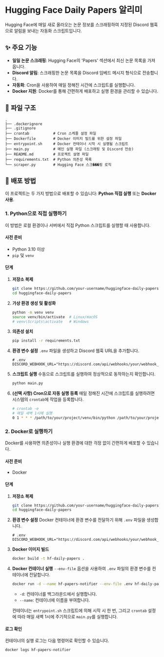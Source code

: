 # Hugging Face Daily Papers 알리미

Hugging Face에 매일 새로 올라오는 논문 정보를 스크래핑하여 지정된 Discord 웹훅으로 알림을 보내는 자동화 스크립트입니다.

## ✨ 주요 기능

- **일일 논문 스크래핑**: Hugging Face의 'Papers' 섹션에서 최신 논문 목록을 가져옵니다.
- **Discord 알림**: 스크래핑한 논문 목록을 Discord 임베드 메시지 형식으로 전송합니다.
- **자동화**: Cron을 사용하여 매일 정해진 시간에 스크립트를 실행합니다.
- **Docker 지원**: Docker를 통해 간편하게 배포하고 실행 환경을 관리할 수 있습니다.

## 📂 파일 구조

```
.
├── .dockerignore
├── .gitignore
├── crontab           # Cron 스케줄 설정 파일
├── Dockerfile        # Docker 이미지 빌드를 위한 설정 파일
├── entrypoint.sh     # Docker 컨테이너 시작 시 실행될 스크립트
├── main.py           # 메인 실행 파일 (스크래핑 및 Discord 전송)
├── README.md         # 프로젝트 설명 파일
├── requirements.txt  # Python 의존성 목록
└── scraper.py        # Hugging Face 스크���핑 로직
```

## 🚀 배포 방법

이 프로젝트는 두 가지 방법으로 배포할 수 있습니다: **Python 직접 실행** 또는 **Docker 사용**.

### 1. Python으로 직접 실행하기

이 방법은 로컬 환경이나 서버에서 직접 Python 스크립트를 실행할 때 사용합니다.

#### 사전 준비

- Python 3.10 이상
- `pip` 및 `venv`

#### 단계

1.  **저장소 복제**
    ```bash
    git clone https://github.com/your-username/huggingface-daily-papers.git
    cd huggingface-daily-papers
    ```

2.  **가상 환경 생성 및 활성화**
    ```bash
    python -m venv venv
    source venv/bin/activate  # Linux/macOS
    # venv\Scripts\activate   # Windows
    ```

3.  **의존성 설치**
    ```bash
    pip install -r requirements.txt
    ```

4.  **환경 변수 설정**
    `.env` 파일을 생성하고 Discord 웹훅 URL을 추가합니다.
    ```
    # .env
    DISCORD_WEBHOOK_URL="https://discord.com/api/webhooks/your/webhook_url"
    ```

5.  **스크립트 실행**
    수동으로 스크립트를 실행하여 정상적으로 동작하는지 확인합니다.
    ```bash
    python main.py
    ```

6.  **(선택 사항) Cron으로 자동 실행 등록**
    매일 정해진 시간에 스크립트를 실행하려면 시스템의 `crontab`에 작업을 등록합니다.
    ```bash
    # crontab -e
    # 매일 새벽 1시에 실행
    0 1 * * * /path/to/your/project/venv/bin/python /path/to/your/project/main.py
    ```

### 2. Docker로 실행하기

Docker를 사용하면 의존성이나 실행 환경에 대한 걱정 없이 간편하게 배포할 수 있습니다.

#### 사전 준비

- Docker

#### 단계

1.  **저장소 복제**
    ```bash
    git clone https://github.com/your-username/huggingface-daily-papers.git
    cd huggingface-daily-papers
    ```

2.  **환경 변수 설정**
    Docker 컨테이너에 환경 변수를 전달하기 위해 `.env` 파일을 생성합니다.
    ```
    # .env
    DISCORD_WEBHOOK_URL="https://discord.com/api/webhooks/your/webhook_url"
    ```

3.  **Docker 이미지 빌드**
    ```bash
    docker build -t hf-daily-papers .
    ```

4.  **Docker 컨테이너 실행**
    `--env-file` 옵션을 사용하여 `.env` 파일의 환경 변수를 컨테이너에 전달합니다.
    ```bash
    docker run -d --name hf-papers-notifier --env-file .env hf-daily-papers
    ```
    - `-d`: 컨테이너를 백그라운드에서 실행합니다.
    - `--name`: 컨테이너에 이름을 부여합니다.

    컨테이너는 `entrypoint.sh` 스크립트에 의해 시작 시 한 번, 그리고 `crontab` 설정에 따라 매일 새벽 1시에 주기적으로 `main.py`를 실행합니다.

#### 로그 확인

컨테이너의 실행 로그는 다음 명령어로 확인할 수 있습니다.
```bash
docker logs hf-papers-notifier
```
